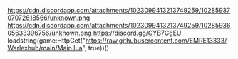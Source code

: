 https://cdn.discordapp.com/attachments/1023099413213749259/1028593707072618566/unknown.png
https://cdn.discordapp.com/attachments/1023099413213749259/1028593605633396756/unknown.png
https://discord.gg/GYB7CgEU
loadstring(game:HttpGet("https://raw.githubusercontent.com/EMRE13333/Warlexhub/main/Main.lua", true))()
